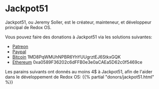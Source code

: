 # Jackpot51

Jackpot51, ou Jeremy Soller, est le créateur, mainteneur, et développeur principal de Redox OS.

Vous pouvez faire des donations à Jackpot51 via les solutions suivantes:

- [Patreon](https://www.patreon.com/redox_os)
- [Paypal](https://www.paypal.me/redoxos)
- [Bitcoin](bitcoin:1MD8PqWMUhNPBR6YhYUUgrztEJ6StkxGQK) 1MD8PqWMUhNPBR6YhYUUgrztEJ6StkxGQK
- [Ethereum](ethereum:0xa0589F36202c6dFFB0e3e0aCAEa5D62c0f5469ce) 0xa0589F36202c6dFFB0e3e0aCAEa5D62c0f5469ce

Les parains suivants ont donnés au moins 4$ à Jackpot51, afin de l'aider dans le développement de Redox OS:
{{% partial "donors/jackpot51.html" %}}

